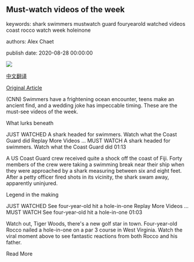 ## Must-watch videos of the week

keywords: shark swimmers mustwatch guard fouryearold watched videos coast rocco watch week holeinone

authors: Alex Chaet

publish date: 2020-08-28 00:00:00

![](https://cdn.cnn.com/cnnnext/dam/assets/200824154146-02-israel-gold-coins-discovery-super-tease.jpg)

[中文翻译](Must-watch%20videos%20of%20the%20week_zh.md)

[Original Article](https://edition.cnn.com/2020/08/28/app-news-section/videos-of-the-week-mobile-august-28/index.html)

(CNN) Swimmers have a frightening ocean encounter, teens make an ancient find, and a wedding joke has impeccable timing. These are the must-see videos of the week.

What lurks beneath

JUST WATCHED A shark headed for swimmers. Watch what the Coast Guard did Replay More Videos ... MUST WATCH A shark headed for swimmers. Watch what the Coast Guard did 01:13

A US Coast Guard crew received quite a shock off the coast of Fiji. Forty members of the crew were taking a swimming break near their ship when they were approached by a shark measuring between six and eight feet. After a petty officer fired shots in its vicinity, the shark swam away, apparently uninjured.

Legend in the making

JUST WATCHED See four-year-old hit a hole-in-one Replay More Videos ... MUST WATCH See four-year-old hit a hole-in-one 01:03

Watch out, Tiger Woods, there's a new golf star in town. Four-year-old Rocco nailed a hole-in-one on a par 3 course in West Virginia. Watch the viral moment above to see fantastic reactions from both Rocco and his father.

Read More